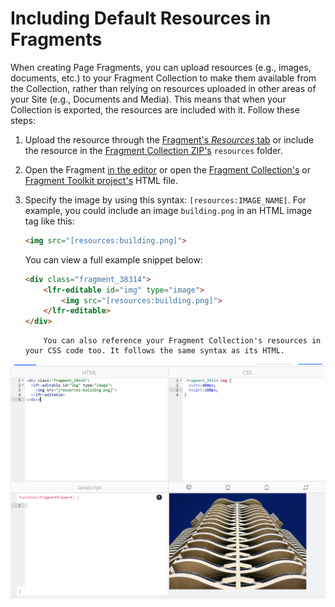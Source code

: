 # Including Default Resources in Fragments

When creating Page Fragments, you can upload resources (e.g., images, documents, etc.) to your Fragment Collection to make them available from the Collection, rather than relying on resources uploaded in other areas of your Site (e.g., Documents and Media). This means that when your Collection is exported, the resources are included with it. Follow these steps:

1. Upload the resource through the [Fragment's *Resources* tab](TODO:managing-fragments) or include the resource in the [Fragment Collection ZIP's](./developing-page-fragments-with-the-fragments-toolkit) `resources` folder.
1. Open the Fragment [in the editor](./developing-page-fragments-with-the-editor.md) or open the [Fragment Collection's](./creating-a-contributed-fragment-collection.md) or [Fragment Toolkit project's](./developing-page-fragments-with-the-fragments-toolkit.md) HTML file.
1. Specify the image by using this syntax: `[resources:IMAGE_NAME]`. For example, you could include an image `building.png` in an HTML image tag like this:

    ```html
    <img src="[resources:building.png]">
    ```

    You can view a full example snippet below:

    ```html
    <div class="fragment_38314">
        <lfr-editable id="img" type="image">
            <img src="[resources:building.png]">
        </lfr-editable>
    </div>
    ```

    ```note::
        You can also reference your Fragment Collection's resources in your CSS code too. It follows the same syntax as its HTML.
    ```

![Any Fragment from the Fragment Collection has access to the uploaded resources.](./including-default-resources-with-fragments/images/01.png)